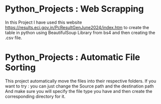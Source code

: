 # Python_Projects : Web Scrapping
In this Project I have used this website
https://results.eci.gov.in/PcResultGenJune2024/index.htm
to create the table in python using BeautifulSoup Library from bs4
and then creating the .csv file.


# Python_Projects : Automatic File Sorting 
This project automatically move the files into their respective folders.
If you want to try : you can just change the Source path and the destination path
And make sure you will specify the file type you have and then create the corresponding directory for it.
